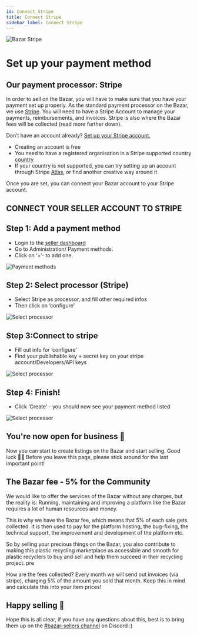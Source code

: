 ```yaml
---
id: Connect_Stripe
title: Connect Stripe 
sidebar_label: Connect Stripe
---
```


<style>
:root {
  --highlight: #f7b77b;
  --hover: #f7b77b;
}
</style>

![Bazar Stripe](https://github.com/katharinaelleke/academy/blob/master/docs/assets/Business/Bazar-Stripe.png)
 
# Set up your payment method

## Our payment processor: Stripe

In order to sell on the Bazar, you will have to make sure that you have your payment set up properly. As the standard payment processor on the Bazar, we use [Stripe](https://stripe.com/en-gb-de). You will need to have a Stripe Account to manage your payments, reimbursements, and invoices. 
Stripe is also where the Bazar fees will be collected (read more further down).

Don’t have an account already? [Set up your Stripe account.](https://dashboard.stripe.com/register)

- Creating an account is free
- You need to have a registered organisation in a Stripe supported country [country](https://stripe.com/global)
- If your country is not supported, you can try setting up an account through Stripe [Atlas](https://stripe.com/atlas), or find another creative way around it

Once you are set, you can connect your Bazar account to your Stripe account.




## CONNECT YOUR SELLER ACCOUNT TO STRIPE

## Step 1: Add a payment method

- Login to the [seller dashboard](https://bazar.preciousplastic.com/vendor.php?dispatch=auth.login_form&return_url=vendor.php)
- Go to Administration/ Payment methods.
- Click on ‘+’- to add one.

![Payment methods](https://github.com/katharinaelleke/academy/blob/master/docs/assets/Business/Set%20up%20payment-1-payment%20methods.png)




## Step 2: Select processor (Stripe)

- Select Stripe as processor, and fill other required infos
- Then click on ‘configure’

![Select processor](https://github.com/katharinaelleke/academy/blob/master/docs/assets/Business/Set%20up%20payment-2-add%20method.png)




## Step 3:Connect to stripe

- Fill out info for ‘configure’
- Find your publishable key + secret key on your stripe account/Developers/API keys

![Select processor](https://github.com/katharinaelleke/academy/blob/master/docs/assets/Business/Set%20up%20payment-3-Configure.png)




## Step 4: Finish!

- Click  ‘Create’ -  you should now see your payment method listed

![Select processor](https://github.com/katharinaelleke/academy/blob/master/docs/assets/Business/Set%20up%20payment-4-create.png)




## You're now open for business 🎉
Now you can start to create listings on the Bazar and start selling. Good luck 🙌🏼
Before you leave this page, please stick around for the last important point!



## The Bazar fee - 5% for the Community
We would like to offer the services of the Bazar without any charges, but the reality is: Running, maintaining and improving a platform like the Bazar requires a lot of human resources and money.

This is why we have the Bazar fee, which means that 5% of each sale gets collected.
It is then used to pay for the platform hosting, the bug-fixing, the technical support, the improvement and development of the platform etc.

So by selling your precious things on the Bazar, you also contribute to making this plastic recycling marketplace as accessible and smooth for plastic recyclers to buy and sell and help them succeed in their recycling project. pre

How are the fees collected?
Every month we will send out invoices (via stripe), charging 5% of the amount you sold that month. Keep this in mind and calculate this into your item prices!



## Happy selling 💸 
Hope this is all clear, if you have any questions about this, best is to bring them up on the [#bazar-sellers channel](https://discord.gg/2E93VxB3CD) on Discord :)



